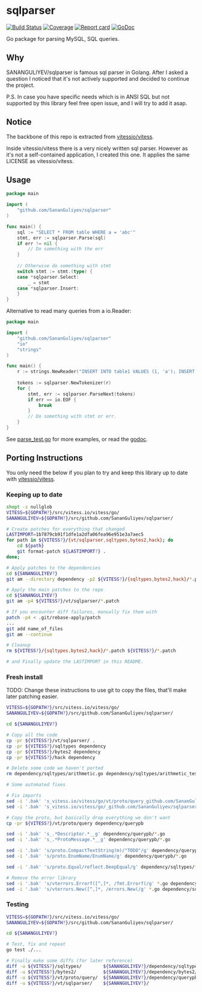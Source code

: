 # sqlparser 
[![Build Status](https://img.shields.io/travis/SananGuliyev/sqlparser.svg)](https://travis-ci.org/SANANGULIYEV/sqlparser) 
[![Coverage](https://img.shields.io/coveralls/SananGuliyev/sqlparser.svg)](https://coveralls.io/github/SANANGULIYEV/sqlparser) 
[![Report card](https://goreportcard.com/badge/github.com/SananGuliyev/sqlparser)](https://goreportcard.com/report/github.com/SananGuliyev/sqlparser) 
[![GoDoc](https://godoc.org/github.com/SananGuliyev/sqlparser?status.svg)](https://godoc.org/github.com/SananGuliyev/sqlparser)

Go package for parsing MySQL, SQL queries.

## Why
SANANGULIYEV/sqlparser is famous sql parser in Golang. After I asked a question I noticed that it's not actively supported and decided to continue the project. 

P.S. In case you have specific needs which is in ANSI SQL but not supported by this library feel free open issue, and I will try to add it asap.

## Notice

The backbone of this repo is extracted from [vitessio/vitess](https://github.com/vitessio/vitess).

Inside vitessio/vitess there is a very nicely written sql parser. However as it's not a self-contained application, I created this one.
It applies the same LICENSE as vitessio/vitess.

## Usage

```go
package main

import (
    "github.com/SananGuliyev/sqlparser"
)

func main() {
    sql := "SELECT * FROM table WHERE a = 'abc'"
    stmt, err := sqlparser.Parse(sql)
    if err != nil {
    	// Do something with the err
    }
    
    // Otherwise do something with stmt
    switch stmt := stmt.(type) {
    case *sqlparser.Select:
    	_ = stmt
    case *sqlparser.Insert:
    }
}
```

Alternative to read many queries from a io.Reader:

```go
package main

import (
    "github.com/SananGuliyev/sqlparser"
    "io"
    "strings"
)

func main() {
    r := strings.NewReader("INSERT INTO table1 VALUES (1, 'a'); INSERT INTO table2 VALUES (3, 4);")
    
    tokens := sqlparser.NewTokenizer(r)
    for {
        stmt, err := sqlparser.ParseNext(tokens)
        if err == io.EOF {
            break
        }
        // Do something with stmt or err.
    }
}
```

See [parse_test.go](https://github.com/SananGuliyev/sqlparser/blob/master/parse_test.go) for more examples, or read the [godoc](https://godoc.org/github.com/SananGuliyev/sqlparser).


## Porting Instructions

You only need the below if you plan to try and keep this library up to date with [vitessio/vitess](https://github.com/vitessio/vitess).

### Keeping up to date

```bash
shopt -s nullglob
VITESS=${GOPATH?}/src/vitess.io/vitess/go/
SANANGULIYEV=${GOPATH?}/src/github.com/SananGuliyev/sqlparser/

# Create patches for everything that changed
LASTIMPORT=1b7879cb91f1dfe1a2dfa06fea96e951e3a7aec5
for path in ${VITESS?}/{vt/sqlparser,sqltypes,bytes2,hack}; do
	cd ${path}
	git format-patch ${LASTIMPORT?} .
done;

# Apply patches to the dependencies
cd ${SANANGULIYEV?}
git am --directory dependency -p2 ${VITESS?}/{sqltypes,bytes2,hack}/*.patch

# Apply the main patches to the repo
cd ${SANANGULIYEV?}
git am -p4 ${VITESS?}/vt/sqlparser/*.patch

# If you encounter diff failures, manually fix them with
patch -p4 < .git/rebase-apply/patch
...
git add name_of_files
git am --continue

# Cleanup
rm ${VITESS?}/{sqltypes,bytes2,hack}/*.patch ${VITESS?}/*.patch

# and Finally update the LASTIMPORT in this README.
```

### Fresh install

TODO: Change these instructions to use git to copy the files, that'll make later patching easier.

```bash
VITESS=${GOPATH?}/src/vitess.io/vitess/go/
SANANGULIYEV=${GOPATH?}/src/github.com/SananGuliyev/sqlparser/

cd ${SANANGULIYEV?}

# Copy all the code
cp -pr ${VITESS?}/vt/sqlparser/ .
cp -pr ${VITESS?}/sqltypes dependency
cp -pr ${VITESS?}/bytes2 dependency
cp -pr ${VITESS?}/hack dependency

# Delete some code we haven't ported
rm dependency/sqltypes/arithmetic.go dependency/sqltypes/arithmetic_test.go dependency/sqltypes/event_token.go dependency/sqltypes/event_token_test.go dependency/sqltypes/proto3.go dependency/sqltypes/proto3_test.go dependency/sqltypes/query_response.go dependency/sqltypes/result.go dependency/sqltypes/result_test.go

# Some automated fixes

# Fix imports
sed -i '.bak' 's_vitess.io/vitess/go/vt/proto/query_github.com/SananGuliyev/sqlparser/dependency/querypb_g' *.go dependency/sqltypes/*.go
sed -i '.bak' 's_vitess.io/vitess/go/_github.com/SananGuliyev/sqlparser/dependency/_g' *.go dependency/sqltypes/*.go

# Copy the proto, but basically drop everything we don't want
cp -pr ${VITESS?}/vt/proto/query dependency/querypb

sed -i '.bak' 's_.*Descriptor.*__g' dependency/querypb/*.go
sed -i '.bak' 's_.*ProtoMessage.*__g' dependency/querypb/*.go

sed -i '.bak' 's/proto.CompactTextString(m)/"TODO"/g' dependency/querypb/*.go
sed -i '.bak' 's/proto.EnumName/EnumName/g' dependency/querypb/*.go

sed -i '.bak' 's/proto.Equal/reflect.DeepEqual/g' dependency/sqltypes/*.go

# Remove the error library
sed -i '.bak' 's/vterrors.Errorf([^,]*, /fmt.Errorf(/g' *.go dependency/sqltypes/*.go
sed -i '.bak' 's/vterrors.New([^,]*, /errors.New(/g' *.go dependency/sqltypes/*.go
```

### Testing

```bash
VITESS=${GOPATH?}/src/vitess.io/vitess/go/
SANANGULIYEV=${GOPATH?}/src/github.com/SananGuliyev/sqlparser/

cd ${SANANGULIYEV?}

# Test, fix and repeat
go test ./...

# Finally make some diffs (for later reference)
diff -u ${VITESS?}/sqltypes/        ${SANANGULIYEV?}/dependency/sqltypes/ > ${SANANGULIYEV?}/patches/sqltypes.patch
diff -u ${VITESS?}/bytes2/          ${SANANGULIYEV?}/dependency/bytes2/   > ${SANANGULIYEV?}/patches/bytes2.patch
diff -u ${VITESS?}/vt/proto/query/  ${SANANGULIYEV?}/dependency/querypb/  > ${SANANGULIYEV?}/patches/querypb.patch
diff -u ${VITESS?}/vt/sqlparser/    ${SANANGULIYEV?}/                     > ${SANANGULIYEV?}/patches/sqlparser.patch
```